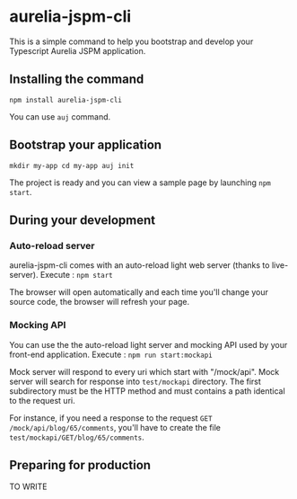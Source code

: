 # aurelia-jspm-cli

This is a simple command to help you bootstrap and develop your Typescript Aurelia JSPM application.

## Installing the command

``
npm install aurelia-jspm-cli
``

You can use `auj` command.

## Bootstrap your application

``
mkdir my-app
cd my-app
auj init 
``

The project is ready and you can view a sample page by launching `npm start`.

## During your development

### Auto-reload server

aurelia-jspm-cli comes with an auto-reload light web server (thanks to live-server). Execute :
``npm start``

The browser will open automatically and each time you'll change your source code, the browser will refresh your page.

### Mocking API

You can use the the auto-reload light server and mocking API used by your front-end application. Execute :
``npm run start:mockapi``

Mock server will respond to every uri which start with "/mock/api". Mock server will search for response into 
`test/mockapi` directory. The first subdirectory must be the HTTP method and must contains a path identical to the 
request uri.

For instance, if you need a response to the request `GET /mock/api/blog/65/comments`, you'll have to create the file 
`test/mockapi/GET/blog/65/comments`.


## Preparing for production

TO WRITE





